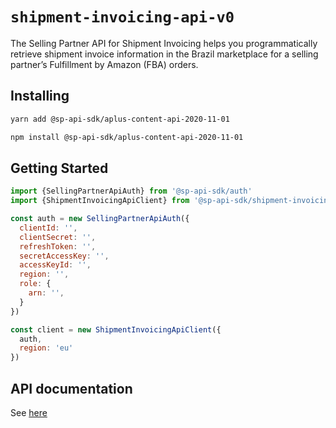# `shipment-invoicing-api-v0`

The Selling Partner API for Shipment Invoicing helps you programmatically retrieve shipment invoice information in the Brazil marketplace for a selling partner’s Fulfillment by Amazon (FBA) orders.

## Installing

```sh
yarn add @sp-api-sdk/aplus-content-api-2020-11-01
```

```sh
npm install @sp-api-sdk/aplus-content-api-2020-11-01
```

## Getting Started

```javascript
import {SellingPartnerApiAuth} from '@sp-api-sdk/auth'
import {ShipmentInvoicingApiClient} from '@sp-api-sdk/shipment-invoicing-api-v0'

const auth = new SellingPartnerApiAuth({
  clientId: '',
  clientSecret: '',
  refreshToken: '',
  secretAccessKey: '',
  accessKeyId: '',
  region: '',
  role: {
    arn: '',
  }
})

const client = new ShipmentInvoicingApiClient({
  auth,
  region: 'eu'
})
```

## API documentation

See [here](https://github.com/amzn/selling-partner-api-docs/tree/main/references/shipment-invoicing-api/shipmentInvoiceV0.md)
